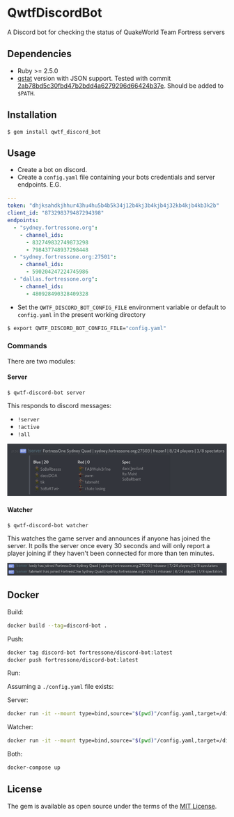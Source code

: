 # QwtfDiscordBot

A Discord bot for checking the status of QuakeWorld Team Fortress servers


## Dependencies

  - Ruby >= 2.5.0
  - [qstat](https://github.com/multiplay/qstat) version with JSON support.  Tested with commit [2ab78bd5c30fbd47b2bdd4a6279296d66424b37e](https://github.com/multiplay/qstat/tree/2ab78bd5c30fbd47b2bdd4a6279296d66424b37e). Should be added to `$PATH`.


## Installation

    $ gem install qwtf_discord_bot


## Usage

- Create a bot on discord.
- Create a `config.yaml` file containing your bots credentials and server endpoints. E.G.

```yaml
---
token: "dhjksahdkjhhur43hu4hu5b4b5k34j12b4kj3b4kjb4j32kb4kjb4kb3k2b"
client_id: "873298379487294398"
endpoints:
  - "sydney.fortressone.org":
    - channel_ids:
      - 832749832749873298
      - 798437748937298448
  - "sydney.fortressone.org:27501":
    - channel_ids:
      - 590204247224745986
  - "dallas.fortressone.org":
    - channel_ids:
      - 480928490328409328
```

- Set the `QWTF_DISCORD_BOT_CONFIG_FILE` environment variable or default to
  `config.yaml` in the present working directory

```sh
$ export QWTF_DISCORD_BOT_CONFIG_FILE="config.yaml"
```



### Commands

There are two modules:


#### Server

    $ qwtf-discord-bot server

This responds to discord messages:
  - `!server`
  - `!active`
  - `!all`

![screenshot of bot responding to !server command](server_screenshot.png)


#### Watcher

    $ qwtf-discord-bot watcher

This watches the game server and announces if anyone has joined the server. It
polls the server once every 30 seconds and will only report a player joining if
they haven't been connected for more than ten minutes.

![screenshot of bot reporting player joining server](watcher_screenshot.png)


## Docker

Build:

```sh
docker build --tag=discord-bot .
```

Push:

```sh
docker tag discord-bot fortressone/discord-bot:latest
docker push fortressone/discord-bot:latest
```

Run:

Assuming a `./config.yaml` file exists:

Server:

```sh
docker run -it --mount type=bind,source="$(pwd)"/config.yaml,target=/discord-bot/config.yaml discord-bot server
```

Watcher:

```sh
docker run -it --mount type=bind,source="$(pwd)"/config.yaml,target=/discord-bot/config.yaml discord-bot watcher
```

Both:

```sh
docker-compose up
```


## License

The gem is available as open source under the terms of the [MIT License](https://opensource.org/licenses/MIT).
